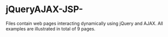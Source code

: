# jQueryAJAX-JSP-
Files contain web pages interacting dynamically using jQuery and AJAX.
All examples are illustrated in total of 9 pages.
